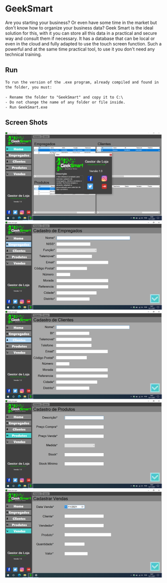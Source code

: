 # GeekSmart

Are you starting your business? Or even have some time in the market but don't know how to organize your business data? Geek Smart is the ideal solution for this, with it you can store all this data in a practical and secure way and consult them if necessary. It has a database that can be local or even in the cloud and fully adapted to use the touch screen function. Such a powerful and at the same time practical tool, to use it you don't need any technical training.

## Run

	To run the version of the .exe program, already compiled and found in the folder, you must:
	
	- Rename the folder to "GeekSmart" and copy it to C:\
	- Do not change the name of any folder or file inside.
	- Run GeekSmart.exe

## Screen Shots
![geeksmart](./print/1.png)
![geeksmart](./print/2.png)
![geeksmart](./print/3.png)
![geeksmart](./print/4.png)
![geeksmart](./print/5.png)
